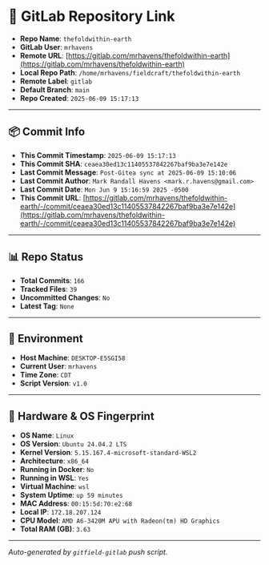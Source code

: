 # 🔗 GitLab Repository Link

- **Repo Name**: `thefoldwithin-earth`
- **GitLab User**: `mrhavens`
- **Remote URL**: [https://gitlab.com/mrhavens/thefoldwithin-earth](https://gitlab.com/mrhavens/thefoldwithin-earth)
- **Local Repo Path**: `/home/mrhavens/fieldcraft/thefoldwithin-earth`
- **Remote Label**: `gitlab`
- **Default Branch**: `main`
- **Repo Created**: `2025-06-09 15:17:13`

---

## 📦 Commit Info

- **This Commit Timestamp**: `2025-06-09 15:17:13`
- **This Commit SHA**: `ceaea30ed13c11405537842267baf9ba3e7e142e`
- **Last Commit Message**: `Post-Gitea sync at 2025-06-09 15:10:06`
- **Last Commit Author**: `Mark Randall Havens <mark.r.havens@gmail.com>`
- **Last Commit Date**: `Mon Jun 9 15:16:59 2025 -0500`
- **This Commit URL**: [https://gitlab.com/mrhavens/thefoldwithin-earth/-/commit/ceaea30ed13c11405537842267baf9ba3e7e142e](https://gitlab.com/mrhavens/thefoldwithin-earth/-/commit/ceaea30ed13c11405537842267baf9ba3e7e142e)

---

## 📊 Repo Status

- **Total Commits**: `166`
- **Tracked Files**: `39`
- **Uncommitted Changes**: `No`
- **Latest Tag**: `None`

---

## 🧽 Environment

- **Host Machine**: `DESKTOP-E5SGI58`
- **Current User**: `mrhavens`
- **Time Zone**: `CDT`
- **Script Version**: `v1.0`

---

## 🧬 Hardware & OS Fingerprint

- **OS Name**: `Linux`
- **OS Version**: `Ubuntu 24.04.2 LTS`
- **Kernel Version**: `5.15.167.4-microsoft-standard-WSL2`
- **Architecture**: `x86_64`
- **Running in Docker**: `No`
- **Running in WSL**: `Yes`
- **Virtual Machine**: `wsl`
- **System Uptime**: `up 59 minutes`
- **MAC Address**: `00:15:5d:70:e2:68`
- **Local IP**: `172.18.207.124`
- **CPU Model**: `AMD A6-3420M APU with Radeon(tm) HD Graphics`
- **Total RAM (GB)**: `3.63`

---

_Auto-generated by `gitfield-gitlab` push script._
